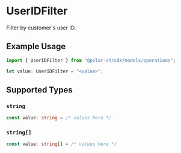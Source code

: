 # UserIDFilter

Filter by customer's user ID.

## Example Usage

```typescript
import { UserIDFilter } from "@polar-sh/sdk/models/operations";

let value: UserIDFilter = "<value>";
```

## Supported Types

### `string`

```typescript
const value: string = /* values here */
```

### `string[]`

```typescript
const value: string[] = /* values here */
```

